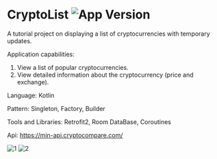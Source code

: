 # CryptoList <img src="https://img.shields.io/badge/version-1.0.0-green" alt="App Version">
A tutorial project on displaying a list of cryptocurrencies with temporary updates.

Application capabilities:
1. View a list of popular cryptocurrencies.
2. View detailed information about the cryptocurrency (price and exchange).

Language: Kotlin

Pattern: Singleton, Factory, Builder

Tools and Libraries: Retrofit2, Room DataBase, Coroutines


Api: https://min-api.cryptocompare.com/

![1](https://user-images.githubusercontent.com/79632860/212369694-43c77e0a-8b3e-49bd-9dfb-cc63ffecadee.jpg)
![2](https://user-images.githubusercontent.com/79632860/212369699-c15c656c-3ecd-41a8-8998-754fb970f47e.jpg)
